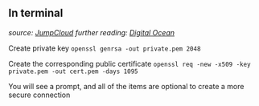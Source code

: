 ## In terminal
*source: [JumpCloud](https://jumpcloud.com/blog/what-are-ssh-keys/)*
*further reading: [Digital Ocean](https://www.digitalocean.com/community/tutorials/ssh-essentials-working-with-ssh-servers-clients-and-keys#basic-connection-instructions)*

Create private key
`openssl genrsa -out private.pem 2048`

Create the corresponding public certificate
`openssl req -new -x509 -key private.pem -out cert.pem -days 1095`

You will see a prompt, and all of the items are optional to create a more secure connection
